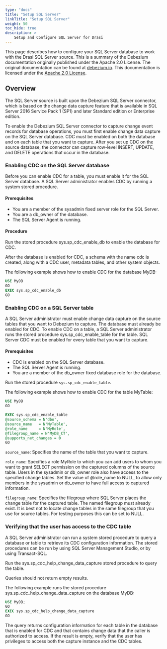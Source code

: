 ```yaml
---
type: "docs"
title: "Setup SQL Server"
linkTitle: "Setup SQL Server"
weight: 50
toc_hide: true
description: >
    Setup and Configure SQL Server for Drasi
---
```


This page describes how to configure your SQL Server database to work with the Drasi SQL Server source.  This is a summary of the Debezium documentation originally published under the Apache 2.0 License. The original documentation can be found at [debezium.io](https://debezium.io/documentation/reference/stable/connectors/sqlserver.html#setting-up-sqlserver). This documentation is licensed under the [Apache 2.0 License](http://www.apache.org/licenses/LICENSE-2.0).

## Overview

The SQL Server source is built upon the Debezium SQL Server connector, which is based on the change data capture feature that is available in SQL Server 2016 Service Pack 1 (SP1) and later Standard edition or Enterprise edition.

To enable the Debezium SQL Server connector to capture change event records for database operations, you must first enable change data capture on the SQL Server database. CDC must be enabled on both the database and on each table that you want to capture. After you set up CDC on the source database, the connector can capture row-level INSERT, UPDATE, and DELETE operations that occur in the database.

### Enabling CDC on the SQL Server database

Before you can enable CDC for a table, you must enable it for the SQL Server database. A SQL Server administrator enables CDC by running a system stored procedure.

#### Prerequisites
- You are a member of the sysadmin fixed server role for the SQL Server.
- You are a db_owner of the database.
- The SQL Server Agent is running.


#### Procedure 

Run the stored procedure sys.sp_cdc_enable_db to enable the database for CDC.

After the database is enabled for CDC, a schema with the name cdc is created, along with a CDC user, metadata tables, and other system objects.

The following example shows how to enable CDC for the database MyDB:

```sql
USE MyDB
GO
EXEC sys.sp_cdc_enable_db
GO
```

### Enabling CDC on a SQL Server table
A SQL Server administrator must enable change data capture on the source tables that you want to Debezium to capture. The database must already be enabled for CDC. To enable CDC on a table, a SQL Server administrator runs the stored procedure sys.sp_cdc_enable_table for the table. SQL Server CDC must be enabled for every table that you want to capture.

#### Prerequisites
- CDC is enabled on the SQL Server database.
- The SQL Server Agent is running.
- You are a member of the db_owner fixed database role for the database.

Run the stored procedure `sys.sp_cdc_enable_table`.

The following example shows how to enable CDC for the table MyTable:

```sql
USE MyDB
GO

EXEC sys.sp_cdc_enable_table
@source_schema = N'dbo',
@source_name   = N'MyTable',
@role_name     = N'MyRole',
@filegroup_name = N'MyDB_CT',  
@supports_net_changes = 0
GO
```

`source_name`:
Specifies the name of the table that you want to capture.

`role_name`:
Specifies a role MyRole to which you can add users to whom you want to grant SELECT permission on the captured columns of the source table. Users in the sysadmin or db_owner role also have access to the specified change tables. Set the value of @role_name to NULL, to allow only members in the sysadmin or db_owner to have full access to captured information.

`filegroup_name`:
Specifies the filegroup where SQL Server places the change table for the captured table. The named filegroup must already exist. It is best not to locate change tables in the same filegroup that you use for source tables. For testing purposes this can be set to NULL.

### Verifying that the user has access to the CDC table
A SQL Server administrator can run a system stored procedure to query a database or table to retrieve its CDC configuration information. The stored procedures can be run by using SQL Server Management Studio, or by using Transact-SQL.

Run the sys.sp_cdc_help_change_data_capture stored procedure to query the table.

Queries should not return empty results.

The following example runs the stored procedure sys.sp_cdc_help_change_data_capture on the database MyDB:

```sql
USE MyDB;
GO
EXEC sys.sp_cdc_help_change_data_capture
GO
```
The query returns configuration information for each table in the database that is enabled for CDC and that contains change data that the caller is authorized to access. If the result is empty, verify that the user has privileges to access both the capture instance and the CDC tables.

